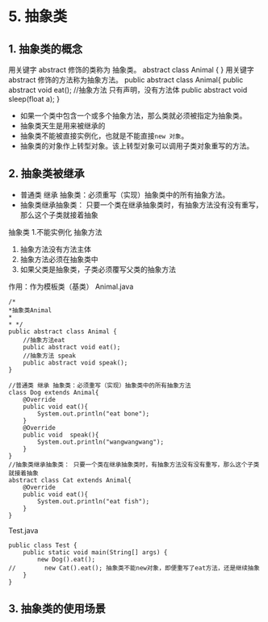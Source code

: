 # 5. 抽象类

##  1.  抽象类的概念
  用关键字 abstract 修饰的类称为 抽象类。
    abstract class Animal {
    }
  用关键字 abstract 修饰的方法称为抽象方法。
    public abstract class Animal{
        public abstract void eat(); //抽象方法 只有声明，没有方法体
        public abstract void sleep(float a);
    }
- 如果一个类中包含一个或多个抽象方法，那么类就必须被指定为抽象类。
- 抽象类天生是用来被继承的
- 抽象类不能被直接实例化，也就是不能直接`new 对象`。
- 抽象类的对象作上转型对象。该上转型对象可以调用子类对象重写的方法。
## 2. 抽象类被继承
- 普通类 继承 抽象类：必须重写（实现）抽象类中的所有抽象方法。
- 抽象类继承抽象类： 只要一个类在继承抽象类时，有抽象方法没有没有重写，那么这个子类就接着抽象

 抽象类
 1.不能实例化
抽象方法
 1. 抽象方法没有方法主体
 2. 抽象方法必须在抽象类中
3. 如果父类是抽象类，子类必须覆写父类的抽象方法

作用：作为模板类（基类）
Animal.java

    /*
    *抽象类Animal
    *
    * */
    public abstract class Animal {
        //抽象方法eat
        public abstract void eat();
        //抽象方法 speak
        public abstract void speak();
    }
    
    //普通类 继承 抽象类：必须重写（实现）抽象类中的所有抽象方法
    class Dog extends Animal{
        @Override
        public void eat(){
            System.out.println("eat bone");
        }
        @Override
        public void  speak(){
            System.out.println("wangwangwang");
        }
    }
    //抽象类继承抽象类： 只要一个类在继承抽象类时，有抽象方法没有没有重写，那么这个子类就接着抽象
    abstract class Cat extends Animal{
        @Override
        public void eat(){
            System.out.println("eat fish");
        }
    }
    
    

Test.java

    public class Test {
        public static void main(String[] args) {
            new Dog().eat();
    //        new Cat().eat(); 抽象类不能new对象，即便重写了eat方法，还是继续抽象
        }
    }
## 3. 抽象类的使用场景

